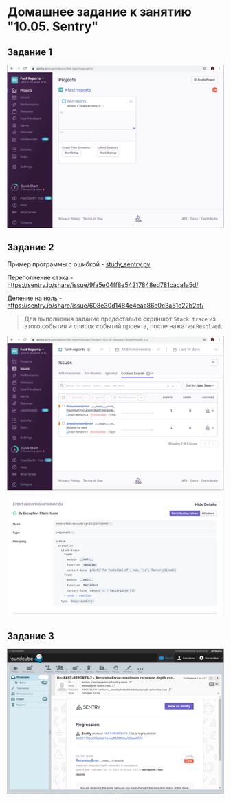 # Домашнее задание к занятию "10.05. Sentry"

## Задание 1

![Proejcts screenshot](./projects.png)

## Задание 2

Пример программы с ошибкой - [study_sentry.py](./study_sentry.py)

Переполнение стэка - https://sentry.io/share/issue/9fa5e04ff8e54217848ed781caca1a5d/

Деление на ноль - https://sentry.io/share/issue/608e30d1484e4eaa86c0c3a51c22b2af/

> Для выполнения задание предоставьте скриншот `Stack trace` из этого события и список событий проекта, 
после нажатия `Resolved`.

![Proejct_issues](./issues.png)

![Stack trace](./stack_trace.png)


## Задание 3

![alert](./mail.png)

